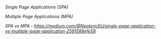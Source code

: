 
*Single Page Applications (SPA)*

*Multiple Page Applications (MPA)*

*SPA vs MPA - https://medium.com/@NeotericEU/single-page-application-vs-multiple-page-application-2591588efe58*
